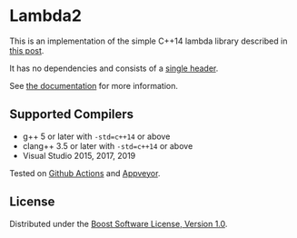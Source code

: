 # Lambda2

This is an implementation of the simple C++14 lambda library
described in [this post](https://pdimov.github.io/blog/2020/07/22/a-c14-lambda-library/).

It has no dependencies and consists of a [single header](include/boost/lambda2/lambda2.hpp).

See [the documentation](https://www.boost.org/libs/lambda2/) for more information.

## Supported Compilers

* g++ 5 or later with `-std=c++14` or above
* clang++ 3.5 or later with `-std=c++14` or above
* Visual Studio 2015, 2017, 2019

Tested on [Github Actions](https://github.com/boostorg/lambda2/actions) and
[Appveyor](https://ci.appveyor.com/project/pdimov/lambda2).

## License

Distributed under the [Boost Software License, Version 1.0](http://boost.org/LICENSE_1_0.txt).
